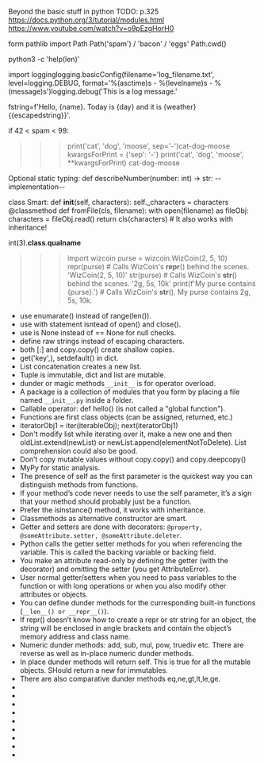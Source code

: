 Beyond the basic stuff in python
TODO:
p.325
https://docs.python.org/3/tutorial/modules.html
https://www.youtube.com/watch?v=o9pEzgHorH0

form pathlib import Path
Path('spam') / 'bacon' / 'eggs'
Path.cwd()

python3 -c 'help(len)'

import logginglogging.basicConfig(filename='log_filename.txt', level=logging.DEBUG, format='%(asctime)s - %(levelname)s - %(message)s')logging.debug('This is a log message.'

fstring=f'Hello, {name}. Today is {day} and it is {weather}{{escapedstring}}'.

if 42 < spam < 99:

>>> print('cat', 'dog', 'moose', sep='-')cat-dog-moose
>>> kwargsForPrint = {'sep': '-'}
>>> print('cat', 'dog', 'moose', **kwargsForPrint)
cat-dog-moose

Optional static typing:
def describeNumber(number: int) -> str:
--implementation--

class Smart:
def __init__(self, characters):
    self._characters = characters
@classmethod
def fromFile(cls, filename):
    with open(filename) as fileObj:
        characters = fileObj.read()
        return cls(characters) # It also works with inheritance!

int(3).__class__.__qualname__

>>> import wizcoin
>>> purse = wizcoin.WizCoin(2, 5, 10)
>>> repr(purse) # Calls WizCoin's __repr__() behind the scenes.
'WizCoin(2, 5, 10)'
>>> str(purse) # Calls WizCoin's __str__() behind the scenes.
'2g, 5s, 10k'
>>> print(f'My purse contains {purse}.') # Calls WizCoin's __str__().
My purse contains 2g, 5s, 10k.

* use enumarate() instead of range(len()).
* use with statement isntead of open() and close().
* use is None instead of == None for null checks.
* define raw strings instead of escaping characters.
* both [:] and copy.copy() create shallow copies.
* get('key',<default>), setdefault() in dict.
* List concatenation creates a new list.
* Tuple is immutable, dict and list are mutable.
* dunder or magic methods `__init__` is for operator overload.
* A package is a collection of modules that you form by placing a file named `__init__.py` inside a folder.
* Callable operator: def hello() (is not called a "global function").
* Functions are first class objects (can be assigned, returned, etc.)
* iteratorObj1 = iter(iterableObj); next(iteratorObj1)
* Don't modify list while iterating over it, make a new one and then oldList.extend(newList) or newList.append(elementNotToDelete). List comprehension could also be good.
* Don’t copy mutable values without copy.copy() and copy.deepcopy()
* MyPy for static analysis.
* The presence of self as the first parameter is the quickest way
you can distinguish methods from functions.
* If your method’s code never needs to use the self parameter, it’s a sign that your method should probably just be a function.
* Prefer the isinstance(<Class>) method, it works with inheritance.
* Classmethods as alternative constructor are smart.
* Getter and setters are done with decorators: `@property, @someAttribute.setter, @someAttribute.deleter`.
* Python calls the getter setter methods for you when referencing the variable. This is called the backing variable or backing field.
* You make an attribute read-only by defining the getter (with the decorator) and omitting the setter (you get AttributeError).
* User normal getter/setters when you need to pass variables to the function or with long operations or when you also modify other attributes or objects.
* You can define dunder methods for the curresponding built-in functions (`__len__() or __repr__()`).
* If repr() doesn’t know how to create a repr or str string for an object, the string will be enclosed in angle brackets and contain the object’s memory address and class name.
* Numeric dunder methods: add, sub, mul, pow, truediv etc. There are reverse as well as in-place numeric dunder methods.
* In place dunder methods will return self. This is true for all the mutable objects. SHould return a new for immutables.
* There are also comparative dunder methods eq,ne,gt,lt,le,ge.
* 
* 
* 
* 
* 
* 
* 
* 
* 
